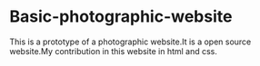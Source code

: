# Basic-photographic-website
This is a prototype of a photographic website.It is a open source website.My contribution in this website in html and css. 

